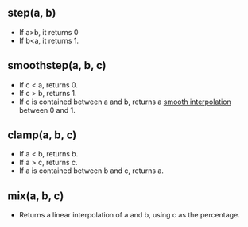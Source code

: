 ## step(a, b)

- If a>b, it returns 0
- If b<a, it returns 1.

## smoothstep(a, b, c)

- If c < a, returns 0.
- If c > b, returns 1.
- If c is contained between a and b, returns a [smooth interpolation](https://en.wikipedia.org/wiki/Smoothstep) between 0 and 1.

## clamp(a, b, c)

- If a < b, returns b.
- If a > c, returns c.
- If a is contained between b and c, returns a.

## mix(a, b, c)

- Returns a linear interpolation of a and b, using c as the percentage.